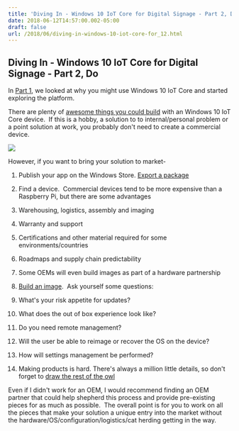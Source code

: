 ```yaml
---
title: 'Diving In - Windows 10 IoT Core for Digital Signage - Part 2, Do'
date: 2018-06-12T14:57:00.002-05:00
draft: false
url: /2018/06/diving-in-windows-10-iot-core-for_12.html
---
```


  

Diving In - Windows 10 IoT Core for Digital Signage - Part 2, Do
----------------------------------------------------------------

  
In [Part 1](https://blog.internetofgrey.com/2018/06/diving-in-windows-10-iot-core-for.html), we looked at why you might use Windows 10 IoT Core and started exploring the platform.  
  
There are plenty of [awesome things you could build](https://www.hackster.io/microsoft/products/windows-10-iot-core) with an Windows 10 IoT Core device.  If this is a hobby, a solution to to internal/personal problem or a point solution at work, you probably don't need to create a commercial device.  
  

[![](https://3.bp.blogspot.com/-wCd5GARXjXc/WxmeolsFRsI/AAAAAAAADKI/EFLcz-0Rd6wwkoyxkX-rhlmrx3ZSNE_qwCLcBGAs/s400/yvette-de-wit-118721.jpg)](https://3.bp.blogspot.com/-wCd5GARXjXc/WxmeolsFRsI/AAAAAAAADKI/EFLcz-0Rd6wwkoyxkX-rhlmrx3ZSNE_qwCLcBGAs/s1600/yvette-de-wit-118721.jpg)

  
  
However, if you want to bring your solution to market-  
  

1.  Publish your app on the Windows Store. [Export a package](https://docs.microsoft.com/en-us/windows/iot-core/commercialize-your-device/installingandservicing)
2.  Find a device.  Commercial devices tend to be more expensive than a Raspberry Pi, but there are some advantages

1.  Warehousing, logistics, assembly and imaging
2.  Warranty and support
3.  Certifications and other material required for some environments/countries
4.  Roadmaps and supply chain predictability
5.  Some OEMs will even build images as part of a hardware partnership

4.  [Build an image](https://docs.microsoft.com/en-us/windows-hardware/manufacture/iot/iot-core-manufacturing-guide).  Ask yourself some questions:

1.  What's your risk appetite for updates?
2.  What does the out of box experience look like?
3.  Do you need remote management?
4.  Will the user be able to reimage or recover the OS on the device?
5.  How will settings management be performed?

6.  Making products is hard. There's always a million little details, so don't forget to [draw the rest of the owl](https://www.reddit.com/r/pics/comments/d3zhx/how_to_draw_an_owl/)

Even if I didn't work for an OEM, I would recommend finding an OEM partner that could help shepherd this process and provide pre-existing pieces for as much as possible.  The overall point is for you to work on all the pieces that make your solution a unique entry into the market without the hardware/OS/configuration/logistics/cat herding getting in the way.